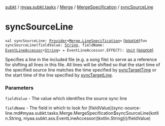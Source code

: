 [subkt](../../../index.md) / [myaa.subkt.tasks](../../index.md) / [Merge](../index.md) / [MergeSpecification](index.md) / [syncSourceLine](./sync-source-line.md)

# syncSourceLine

`val syncSourceLine: `[`Provider`](https://docs.gradle.org/current/javadoc/org/gradle/api/provider/Provider.html)`<`[`Merge.LineSpecification`](../-line-specification/index.md)`>` [(source)](https://github.com/Myaamori/SubKt/blob/0.1.10/src/main/kotlin/myaa/subkt/tasks/asstasks.kt#L112)`fun syncSourceLine(fieldValue: `[`String`](https://kotlinlang.org/api/latest/jvm/stdlib/kotlin/-string/index.html)`, fieldName: `[`EventLineAccessor`](../../../myaa.subkt.ass/-event-line-accessor/index.md)`<`[`String`](https://kotlinlang.org/api/latest/jvm/stdlib/kotlin/-string/index.html)`> = EventLineAccessor.EFFECT): `[`Unit`](https://kotlinlang.org/api/latest/jvm/stdlib/kotlin/-unit/index.html) [(source)](https://github.com/Myaamori/SubKt/blob/0.1.10/src/main/kotlin/myaa/subkt/tasks/asstasks.kt#L124)

Specifies a line in the included file (e.g. a song file) to serve as
a reference for shifting all lines in this file. All lines
will be shifted so that the start time of the specified source line
matches the time specified by [syncTargetTime](sync-target-time.md) or the start time
of the line specified by [syncTargetLine](sync-target-line.md).

### Parameters

`fieldValue` - The value which identifies the source sync line

`fieldName` - The field in which to look for [fieldValue](sync-source-line.md#myaa.subkt.tasks.Merge.MergeSpecification$syncSourceLine(kotlin.String, myaa.subkt.ass.EventLineAccessor((kotlin.String)))/fieldValue)
